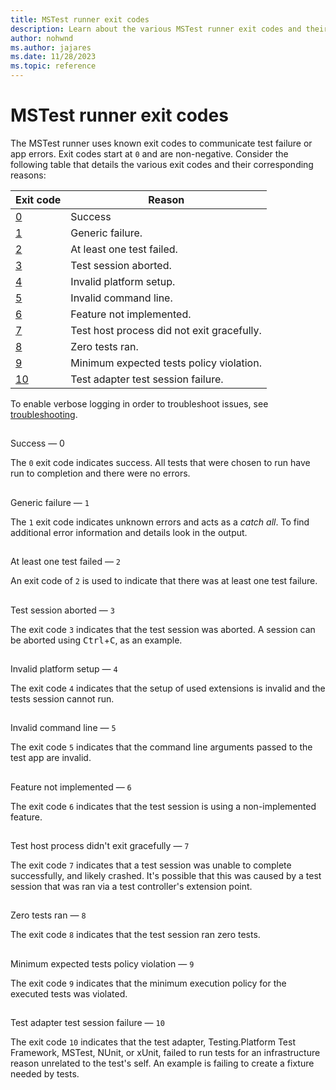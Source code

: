 ```yaml
---
title: MSTest runner exit codes
description: Learn about the various MSTest runner exit codes and their meaning.
author: nohwnd
ms.author: jajares
ms.date: 11/28/2023
ms.topic: reference
---
```


# MSTest runner exit codes

The MSTest runner uses known exit codes to communicate test failure or app errors. Exit codes start at `0` and are non-negative. Consider the following table that details the various exit codes and their corresponding reasons:

| Exit code | Reason |
|:-----|----------|
| [0](#0) | Success |
| [1](#1) | Generic failure. |
| [2](#2) | At least one test failed. |
| [3](#3) | Test session aborted. |
| [4](#4) | Invalid platform setup. |
| [5](#5) | Invalid command line. |
| [6](#6) | Feature not implemented. |
| [7](#7) | Test host process did not exit gracefully. |
| [8](#8) | Zero tests ran. |
| [9](#9) | Minimum expected tests policy violation. |
| [10](#10) | Test adapter test session failure. |

To enable verbose logging in order to troubleshoot issues, see [troubleshooting](./unit-testing-mstest-runner-intro.md#troubleshooting).
<!-- Setting special name so we can simply link to the number from here, and from error message that is built into TA source code. -->

## <a name="0"></a>
Success — 0

The `0` exit code indicates success. All tests that were chosen to run have run to completion and there were no errors.

## <a name="1"></a>
Generic failure — `1`

The `1` exit code indicates unknown errors and acts as a _catch all_. To find additional error information and details look in the output.

## <a name="2"></a>
At least one test failed — `2`

An exit code of `2` is used to indicate that there was at least one test failure.

## <a name="3"></a>
Test session aborted — `3`

The exit code `3` indicates that the test session was aborted. A session can be aborted using <kbd>Ctrl</kbd>+<kbd>C</kbd>, as an example.

## <a name="4"></a>
Invalid platform setup — `4`

The exit code `4` indicates that the setup of used extensions is invalid and the tests session cannot run.

## <a name="5"></a>
Invalid command line — `5`

The exit code `5` indicates that the command line arguments passed to the test app are invalid.

## <a name="6"></a>
Feature not implemented — `6`

The exit code `6` indicates that the test session is using a non-implemented feature.

## <a name="7"></a>
Test host process didn't exit gracefully — `7`

The exit code `7` indicates that a test session was unable to complete successfully, and likely crashed. It's possible that this was caused by a test session that was ran via a test controller's extension point.

## <a name="8"></a>
Zero tests ran — `8`

The exit code `8` indicates that the test session ran zero tests.

## <a name="9"></a>
Minimum expected tests policy violation — `9`

The exit code `9` indicates that the minimum execution policy for the executed tests was violated.

## <a name="10"></a>
Test adapter test session failure — `10`

The exit code `10` indicates that the test adapter, Testing.Platform Test Framework, MSTest, NUnit, or xUnit, failed to run tests for an infrastructure reason unrelated to the test's self. An example is failing to create a fixture needed by tests.
